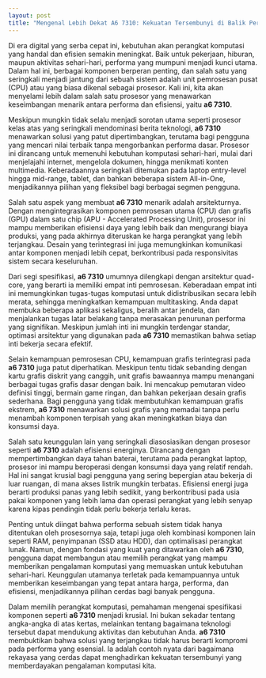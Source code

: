 ```yaml
---
layout: post
title: "Mengenal Lebih Dekat A6 7310: Kekuatan Tersembunyi di Balik Performa"
---
```


Di era digital yang serba cepat ini, kebutuhan akan perangkat komputasi yang handal dan efisien semakin meningkat. Baik untuk pekerjaan, hiburan, maupun aktivitas sehari-hari, performa yang mumpuni menjadi kunci utama. Dalam hal ini, berbagai komponen berperan penting, dan salah satu yang seringkali menjadi jantung dari sebuah sistem adalah unit pemrosesan pusat (CPU) atau yang biasa dikenal sebagai prosesor. Kali ini, kita akan menyelami lebih dalam salah satu prosesor yang menawarkan keseimbangan menarik antara performa dan efisiensi, yaitu **a6 7310**.

Meskipun mungkin tidak selalu menjadi sorotan utama seperti prosesor kelas atas yang seringkali mendominasi berita teknologi, **a6 7310** menawarkan solusi yang patut dipertimbangkan, terutama bagi pengguna yang mencari nilai terbaik tanpa mengorbankan performa dasar. Prosesor ini dirancang untuk memenuhi kebutuhan komputasi sehari-hari, mulai dari menjelajahi internet, mengelola dokumen, hingga menikmati konten multimedia. Keberadaannya seringkali ditemukan pada laptop entry-level hingga mid-range, tablet, dan bahkan beberapa sistem All-in-One, menjadikannya pilihan yang fleksibel bagi berbagai segmen pengguna.

Salah satu aspek yang membuat **a6 7310** menarik adalah arsitekturnya. Dengan mengintegrasikan komponen pemrosesan utama (CPU) dan grafis (GPU) dalam satu chip (APU - Accelerated Processing Unit), prosesor ini mampu memberikan efisiensi daya yang lebih baik dan mengurangi biaya produksi, yang pada akhirnya diteruskan ke harga perangkat yang lebih terjangkau. Desain yang terintegrasi ini juga memungkinkan komunikasi antar komponen menjadi lebih cepat, berkontribusi pada responsivitas sistem secara keseluruhan.

Dari segi spesifikasi, **a6 7310** umumnya dilengkapi dengan arsitektur quad-core, yang berarti ia memiliki empat inti pemrosesan. Keberadaan empat inti ini memungkinkan tugas-tugas komputasi untuk didistribusikan secara lebih merata, sehingga meningkatkan kemampuan multitasking. Anda dapat membuka beberapa aplikasi sekaligus, beralih antar jendela, dan menjalankan tugas latar belakang tanpa merasakan penurunan performa yang signifikan. Meskipun jumlah inti ini mungkin terdengar standar, optimasi arsitektur yang digunakan pada **a6 7310** memastikan bahwa setiap inti bekerja secara efektif.

Selain kemampuan pemrosesan CPU, kemampuan grafis terintegrasi pada **a6 7310** juga patut diperhatikan. Meskipun tentu tidak sebanding dengan kartu grafis diskrit yang canggih, unit grafis bawaannya mampu menangani berbagai tugas grafis dasar dengan baik. Ini mencakup pemutaran video definisi tinggi, bermain game ringan, dan bahkan pekerjaan desain grafis sederhana. Bagi pengguna yang tidak membutuhkan kemampuan grafis ekstrem, **a6 7310** menawarkan solusi grafis yang memadai tanpa perlu menambah komponen terpisah yang akan meningkatkan biaya dan konsumsi daya.

Salah satu keunggulan lain yang seringkali diasosiasikan dengan prosesor seperti **a6 7310** adalah efisiensi energinya. Dirancang dengan mempertimbangkan daya tahan baterai, terutama pada perangkat laptop, prosesor ini mampu beroperasi dengan konsumsi daya yang relatif rendah. Hal ini sangat krusial bagi pengguna yang sering bepergian atau bekerja di luar ruangan, di mana akses listrik mungkin terbatas. Efisiensi energi juga berarti produksi panas yang lebih sedikit, yang berkontribusi pada usia pakai komponen yang lebih lama dan operasi perangkat yang lebih senyap karena kipas pendingin tidak perlu bekerja terlalu keras.

Penting untuk diingat bahwa performa sebuah sistem tidak hanya ditentukan oleh prosesornya saja, tetapi juga oleh kombinasi komponen lain seperti RAM, penyimpanan (SSD atau HDD), dan optimalisasi perangkat lunak. Namun, dengan fondasi yang kuat yang ditawarkan oleh **a6 7310**, pengguna dapat membangun atau memilih perangkat yang mampu memberikan pengalaman komputasi yang memuaskan untuk kebutuhan sehari-hari. Keunggulan utamanya terletak pada kemampuannya untuk memberikan keseimbangan yang tepat antara harga, performa, dan efisiensi, menjadikannya pilihan cerdas bagi banyak pengguna.

Dalam memilih perangkat komputasi, pemahaman mengenai spesifikasi komponen seperti **a6 7310** menjadi krusial. Ini bukan sekadar tentang angka-angka di atas kertas, melainkan tentang bagaimana teknologi tersebut dapat mendukung aktivitas dan kebutuhan Anda. **a6 7310** membuktikan bahwa solusi yang terjangkau tidak harus berarti kompromi pada performa yang esensial. Ia adalah contoh nyata dari bagaimana rekayasa yang cerdas dapat menghadirkan kekuatan tersembunyi yang memberdayakan pengalaman komputasi kita.
